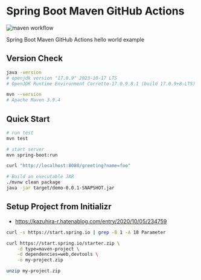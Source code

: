 # Spring Boot Maven GitHub Actions

![maven workflow](https://github.com/kenfj/springboot-maven-actions/actions/workflows/maven.yml/badge.svg)

Spring Boot Maven GitHub Actions hello world example

## Version Check

```bash
java -version
# openjdk version "17.0.9" 2023-10-17 LTS
# OpenJDK Runtime Environment Corretto-17.0.9.8.1 (build 17.0.9+8-LTS)

mvn --version
# Apache Maven 3.9.4
```

## Quick Start

```bash
# run test
mvn test

# start server
mvn spring-boot:run

curl "http://localhost:8080/greeting?name=foo"

# Build an executable JAR
./mvnw clean package
java -jar target/demo-0.0.1-SNAPSHOT.jar
```

## Setup Project from Initializr

* https://kazuhira-r.hatenablog.com/entry/2020/10/05/234759

```bash
curl -s https://start.spring.io | grep -B 1 -A 18 Parameter

curl https://start.spring.io/starter.zip \
    -d type=maven-project \
    -d dependencies=web,devtools \
    -o my-project.zip

unzip my-project.zip
```
